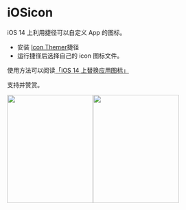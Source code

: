 # iOSicon

iOS 14 上利用捷径可以自定义 App 的图标。
- 安装 [Icon Themer](https://routinehub.co/shortcut/6565/)捷径
- 运行捷径后选择自己的 icon 图标文件。

使用方法可以阅读[「iOS 14 上替换应用图标」](https://scomper.me/ios/2020-10-17)

支持并赞赏。 

<img width=200 height=252 src="https://scomper.me/_image/QRPayment-weixin.png" /><img width=200 height=252 src="https://scomper.me/_image/QRPayment-Alipay.png" />
